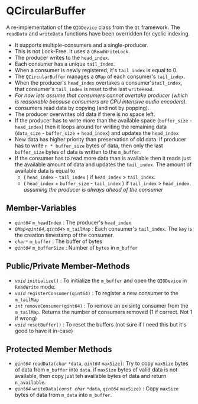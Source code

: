 # QCircularBuffer
A re-implementation of the `QIODevice` class from the `Qt` framework. The `readData` and `writeData` functions have been overridden for cyclic indexing.

* It supports multiple-consumers and a single-producer.
* This is not Lock-Free. It uses a `QReadWriteLock`.
* The producer writes to the `head_index`.
* Each consumer has a unique `tail_index`.
* When a consumer is newly registered, it's `tail_index` is equal to 0.
* The `QCircularBuffer` manages a `QMap` of each consumer's `tail_index`.
* When the producer's `head_index` overtakes a consumer's`tail_index`, that consumer's `tail_index` is reset to the last `writeHead`.
* _For now lets assume that consumers cannot overtake producer (which is reasonable because consumers are CPU intensive audio encoders)._
* consumers read data by copying (and not by popping). 
* The producer overwrites old data if there is no space left. 
* If the producer has to write more than the available space (`buffer_size` - `head_index`) then it loops around for writing the remaining data (`data_size` - `buffer_size` + `head_index`) and updates the `head_index`
* New data has higher priority than preservation of old data. If producer has to write `n * buffer_size` bytes of data, then only the last `buffer_size` bytes of data is written to the `m_buffer`.
* If the consumer has to read more data than is available then it reads just the available amount of data and updates the `tail_index`. The amount of available data is equal to
    * ( `head_index` - `tail_index` ) if `head_index` > `tail_index`.
    * ( `head_index` + `buffer_size` - `tail_index` ) if `tail_index` > `head_index`. _assuming the producer is always ahead of the consumer_

## Member-Variables
* _`qint64`_ `m_headIndex`              : The producer's `head_index`
* _`QMap<qint64,qint64>`_ `m_tailMap`   : Each consumer's `tail_index`. The `key` is the creation timestamp of the consumer.
* _`char*`_ `m_buffer`                  : The buffer of bytes
* _`qint64`_ `m_bufferSize`             : Number of `bytes` in `m_buffer` 

## Public/Private Member-Methods
* _`void`_ `initialize()`               : To initialize the `m_buffer` and open the `QIODevice` in `ReadWrite` mode.
* _`void`_ `registerConsumer(qint64)`   : To register a new consumer to the `m_tailMap`
* _`int`_ `removeConsumer(qint64)`     : To remove an exisintg consumer from the `m_tailMap`. Returns the number of consumers removed (1 if correct. Not 1 if wrong)
* _`void`_ `resetBuffer()`              : To reset the buffers (not sure if I need this but it's good to have it in-case)

## Protected Member Methods
* _`qint64`_ `readData(`_`char`_ `*data`, _`qint64`_ `maxSize)`: Try to copy `maxSize` bytes of data from `m_buffer` into `data`. if `maxSize` bytes of valid data is not available, then copy just teh available bytes of data and return `n_available`. 
* _`qint64`_ `writeData(`_`const char`_ `*data`, _`qint64`_ `maxSize)` : Copy `maxSize` bytes of data from `m_data` into `m_buffer`. 
